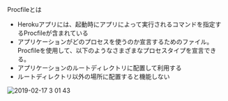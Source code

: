 Procfileとは
- Herokuアプリには、起動時にアプリによって実行されるコマンドを指定するProcfileが含まれている
- アプリケーションがどのプロセスを使うのか宣言するためのファイル。Procfileを使用して、以下のようなさまざまなプロセスタイプを宣言できる。
- アプリケーションのルートディレクトリに配置して利用する
- ルートディレクトリ以外の場所に配置すると機能しない

![2019-02-17 3 01 43](https://user-images.githubusercontent.com/35171408/52903457-19592580-3261-11e9-9810-82883d45d5a8.png)
